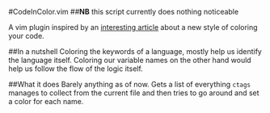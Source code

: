 #CodeInColor.vim
##**NB** this script currently does nothing noticeable

A vim plugin inspired by an [interesting article](https://medium.com/p/3a6db2743a1e/) about a new style of coloring your code.

##In a nutshell
Coloring the keywords of a language, mostly help us identify the language itself. Coloring our variable names on the other hand would help us follow the flow of the logic itself.

##What it does
Barely anything as of now. Gets a list of everything `ctags` manages to collect from the current file and then tries to go around and set a color for each name.
